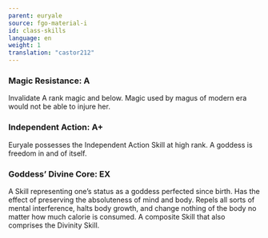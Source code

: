 ```yaml
---
parent: euryale
source: fgo-material-i
id: class-skills
language: en
weight: 1
translation: "castor212"
---
```


### Magic Resistance: A

Invalidate A rank magic and below.
Magic used by magus of modern era would not be able to injure her.

### Independent Action: A+

Euryale possesses the Independent Action Skill at high rank.
A goddess is freedom in and of itself.

### Goddess’ Divine Core: EX

A Skill representing one’s status as a goddess perfected since birth.
Has the effect of preserving the absoluteness of mind and body. Repels all sorts of mental interference, halts body growth, and change nothing of the body no matter how much calorie is consumed.
A composite Skill that also comprises the Divinity Skill.
